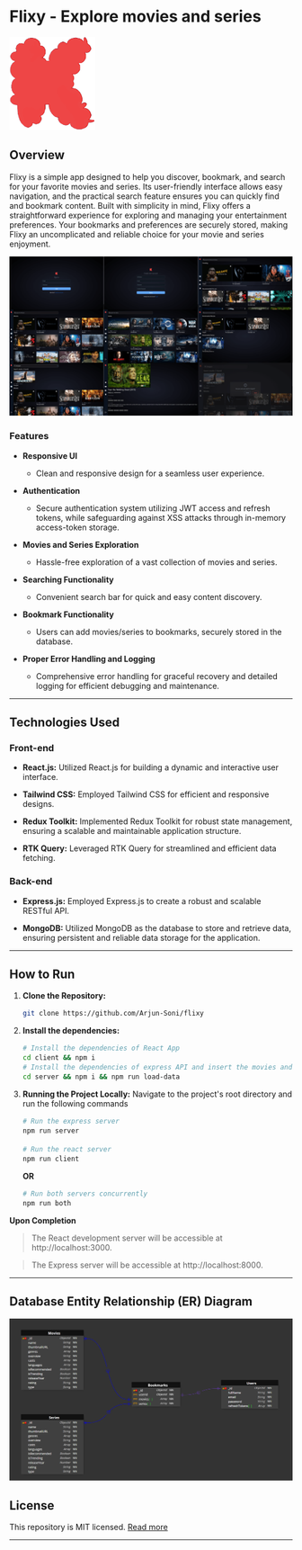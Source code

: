 # Flixy - Explore movies and series

![Flixy](./client/public/favicon.ico)

## Overview

Flixy is a simple app designed to help you discover, bookmark, and search for your favorite movies and series. Its user-friendly interface allows easy navigation, and the practical search feature ensures you can quickly find and bookmark content. Built with simplicity in mind, Flixy offers a straightforward experience for exploring and managing your entertainment preferences. Your bookmarks and preferences are securely stored, making Flixy an uncomplicated and reliable choice for your movie and series enjoyment.

![Flixy Pages](./client/public/pages.png)

### Features

- **Responsive UI**

  - Clean and responsive design for a seamless user experience.

- **Authentication**

  - Secure authentication system utilizing JWT access and refresh tokens, while safeguarding against XSS attacks through in-memory access-token storage.

- **Movies and Series Exploration**

  - Hassle-free exploration of a vast collection of movies and series.

- **Searching Functionality**

  - Convenient search bar for quick and easy content discovery.

- **Bookmark Functionality**

  - Users can add movies/series to bookmarks, securely stored in the database.

- **Proper Error Handling and Logging**
  - Comprehensive error handling for graceful recovery and detailed logging for efficient debugging and maintenance.

---

## Technologies Used

### Front-end

- **React.js:** Utilized React.js for building a dynamic and interactive user interface.

- **Tailwind CSS:** Employed Tailwind CSS for efficient and responsive designs.

- **Redux Toolkit:** Implemented Redux Toolkit for robust state management, ensuring a scalable and maintainable application structure.

- **RTK Query:** Leveraged RTK Query for streamlined and efficient data fetching.

### Back-end

- **Express.js:** Employed Express.js to create a robust and scalable RESTful API.

- **MongoDB:** Utilized MongoDB as the database to store and retrieve data, ensuring persistent and reliable data storage for the application.

---

## How to Run

1. **Clone the Repository:**

   ```bash
   git clone https://github.com/Arjun-Soni/flixy
   ```

2. **Install the dependencies:**

   ```bash
   # Install the dependencies of React App
   cd client && npm i
   # Install the dependencies of express API and insert the movies and series data into database
   cd server && npm i && npm run load-data
   ```

3. **Running the Project Locally:** Navigate to the project's root directory and run the following commands

   ```bash
   # Run the express server
   npm run server

   # Run the react server
   npm run client
   ```

   **OR**

   ```bash
   # Run both servers concurrently
   npm run both
   ```

**Upon Completion**

> The React development server will be accessible at http://localhost:3000.

> The Express server will be accessible at http://localhost:8000.

---

## Database Entity Relationship (ER) Diagram

![ER-Diagram](./db-ER-diagram.png)

## License

This repository is MIT licensed. [Read more](./LICENSE)

---
